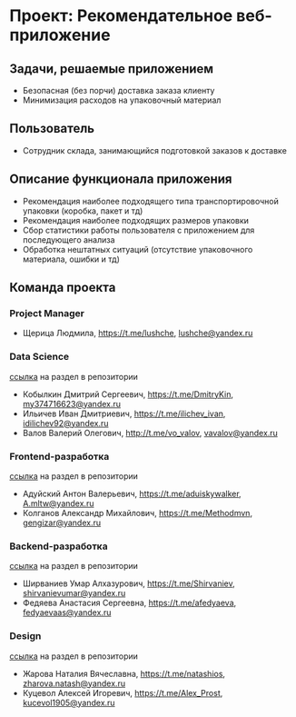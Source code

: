 # Проект: Рекомендательное веб-приложение

## Задачи, решаемые приложением
* Безопасная (без порчи) доставка заказа клиенту
* Минимизация расходов на упаковочный материал

## Пользователь
* Сотрудник склада, занимающийся подготовкой заказов к доставке

## Описание функционала приложения
* Рекомендация наиболее подходящего типа транспортировочной упаковки (коробка, пакет и тд)
* Рекомендация наиболее подходящих размеров упаковки
* Сбор статистики работы пользователя с приложением для последующего анализа
* Обработка нештатных ситуаций (отсутствие упаковочного материала, ошибки и тд)

## Команда проекта

### Project Manager
* Щерица Людмила, https://t.me/lushche, lushche@yandex.ru

### Data Science
[ссылка](https://github.com/FedyaevaAS/pack-man-ya-market-2023/tree/main/backend/DS) на раздел в репозитории
* Кобылкин Дмитрий Сергеевич, https://t.me/DmitryKin, my374716623@yandex.ru
* Ильичев Иван Дмитриевич, https://t.me/ilichev_ivan, idilichev92@yandex.ru
* Валов Валерий Олегович, http://t.me/vo_valov, vavalov@yandex.ru

### Frontend-разработка
[ссылка](https://github.com/FedyaevaAS/pack-man-ya-market-2023/tree/main/frontend) на раздел в репозитории
* Адуйский Антон Валерьевич, https://t.me/aduiskywalker, A.mltw@yandex.ru
* Колганов Александр Михайлович, https://t.me/Methodmvn, gengizar@yandex.ru

### Backend-разработка
[ссылка](https://github.com/FedyaevaAS/pack-man-ya-market-2023/tree/main/backend) на раздел в репозитории
* Ширваниев Умар Алхазурович, https://t.me/Shirvaniev, shirvanievumar@yandex.ru
* Федяева Анастасия Сергеевна, https://t.me/afedyaeva, fedyaevaas@yandex.ru

### Design
[ссылка](https://github.com/FedyaevaAS/pack-man-ya-market-2023/tree/main/design) на раздел в репозитории
* Жарова Наталия Вячеславна, https://t.me/natashios, zharova.natash@yandex.ru
* Куцевол Алексей Игоревич, https://t.me/Alex_Prost, kucevol1905@yandex.ru
